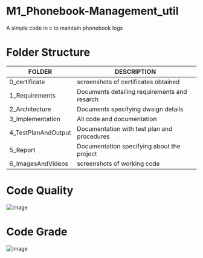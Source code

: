 # M1_Phonebook-Management_util

A simple code in c to maintain phonebook logs

# **Folder Structure**

|**FOLDER**  | **DESCRIPTION**  | 
|------------------|---------------------|
 0_certificate | screenshots of certificates obtained
 1_Requirements  | Documents detailing requirements and resarch
 2_Architecture  | Documents specifying dwsign details
 3_Implementation | All code and documentation
 4_TestPlanAndOutput| Documentation with test plan and procedures
 5_Report  | Documentation specifying about the project
 6_ImagesAndVideos | screenshots of working code

# **Code Quality**
![image](https://user-images.githubusercontent.com/98834011/153614237-57a73743-68e2-484a-9a3a-82832606044c.png)


# **Code Grade**
![image](https://user-images.githubusercontent.com/98834011/153614474-0b79e464-25f2-447a-b552-3c623889fc2f.png)

